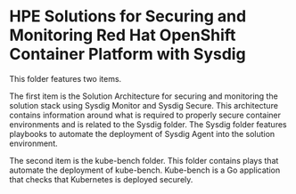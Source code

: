 # HPE Solutions for Securing and Monitoring Red Hat OpenShift Container Platform with Sysdig

This folder features two items.

The first item is the Solution Architecture for securing and monitoring the solution stack using Sysdig Monitor and Sysdig Secure. This architecture contains information around what is required to properly secure container environments and is related to the Sysdig folder. The Sysdig folder features playbooks to automate the deployment of Sysdig Agent into the solution environment.

The second item is the kube-bench folder. This folder contains plays that automate the deployment of kube-bench. Kube-bench is a Go application that checks that Kubernetes is deployed securely. 
